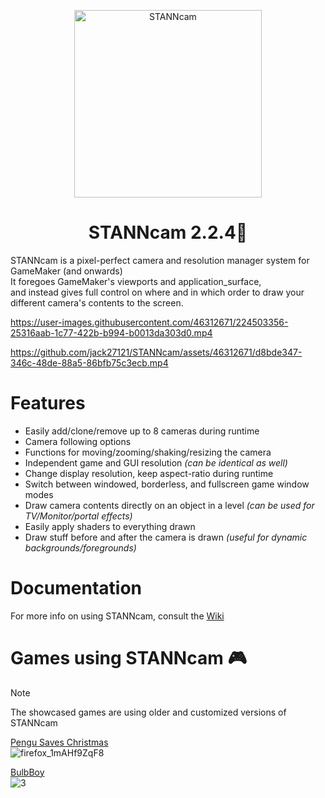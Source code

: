 <p align="center">
<img width=300px  src="https://user-images.githubusercontent.com/46312671/224733322-1c9acf55-2cfe-4d1c-87bd-e3b40522b43f.png" alt="STANNcam">
</p>

<h1 align="center" font-size=100em>
STANNcam 2.2.4🎥
</h1>

STANNcam is a pixel-perfect camera and resolution manager system for GameMaker (and onwards)  
It foregoes GameMaker's viewports and application_surface,  
and instead gives full control on where and in which order to draw your different camera's contents to the screen.

https://user-images.githubusercontent.com/46312671/224503356-25316aab-1c77-422b-b994-b0013da303d0.mp4

https://github.com/jack27121/STANNcam/assets/46312671/d8bde347-346c-48de-88a5-86bfb75c3ecb.mp4

# Features
* Easily add/clone/remove up to 8 cameras during runtime
* Camera following options
* Functions for moving/zooming/shaking/resizing the camera
* Independent game and GUI resolution *(can be identical as well)*
* Change display resolution, keep aspect-ratio during runtime
* Switch between windowed, borderless, and fullscreen game window modes
* Draw camera contents directly on an object in a level *(can be used for TV/Monitor/portal effects)*
* Easily apply shaders to everything drawn
* Draw stuff before and after the camera is drawn *(useful for dynamic backgrounds/foregrounds)*

# Documentation
For more info on using STANNcam, consult the [Wiki](https://github.com/jack27121/STANNcam/wiki)

# Games using STANNcam 🎮
> [!NOTE]
> The showcased games are using older and customized versions of STANNcam

[Pengu Saves Christmas](https://www.newgrounds.com/portal/view/825562)  
![firefox_1mAHf9ZqF8](https://user-images.githubusercontent.com/46312671/201538574-63a003b3-c2c2-4c8a-a7c0-f7149eafb7fa.png)

[BulbBoy](https://www.newgrounds.com/portal/view/837076)  
![3](https://user-images.githubusercontent.com/46312671/201538643-c079809f-d15e-481b-a0de-8363105f5727.png)
